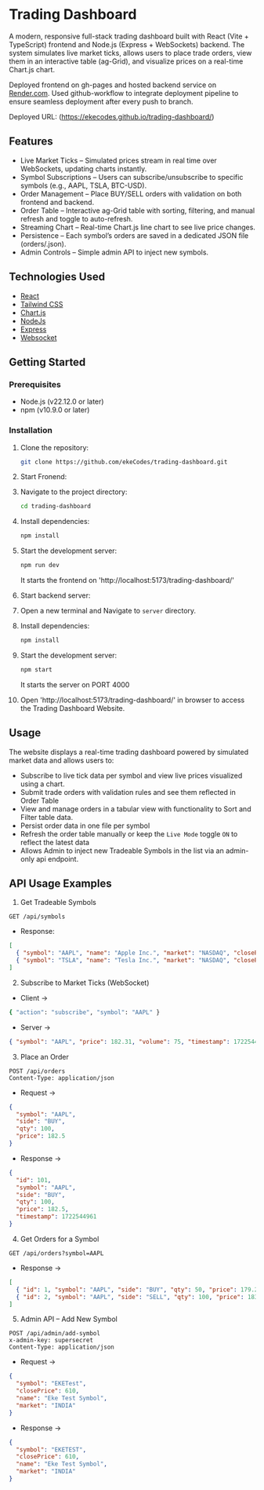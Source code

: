# Trading Dashboard

A modern, responsive full-stack trading dashboard built with React (Vite + TypeScript) frontend and Node.js (Express + WebSockets) backend.
The system simulates live market ticks, allows users to place trade orders, view them in an interactive table (ag-Grid), and visualize prices on a real-time Chart.js chart.

Deployed frontend on gh-pages and hosted backend service on [Render.com](https://render.com/). Used github-workflow to integrate deployment pipeline to ensure seamless deployment after every push to branch.

Deployed URL: (https://ekecodes.github.io/trading-dashboard/)

## Features

- Live Market Ticks – Simulated prices stream in real time over WebSockets, updating charts instantly.
- Symbol Subscriptions – Users can subscribe/unsubscribe to specific symbols (e.g., AAPL, TSLA, BTC-USD).
- Order Management – Place BUY/SELL orders with validation on both frontend and backend.
- Order Table – Interactive ag-Grid table with sorting, filtering, and manual refresh and toggle to auto-refresh.
- Streaming Chart – Real-time Chart.js line chart to see live price changes.
- Persistence – Each symbol’s orders are saved in a dedicated JSON file (orders/<symbol>.json).
- Admin Controls – Simple admin API to inject new symbols.

## Technologies Used

- [React](https://reactjs.org/)
- [Tailwind CSS](https://tailwindcss.com/)
- [Chart.js](https://www.chartjs.org/)
- [NodeJs](https://nodejs.org/en)
- [Express](https://expressjs.com/)
- [Websocket](https://developer.mozilla.org/en-US/docs/Web/API/WebSockets_API)

## Getting Started

### Prerequisites

- Node.js (v22.12.0 or later)
- npm (v10.9.0 or later)

### Installation

1. Clone the repository:

   ```sh
   git clone https://github.com/ekeCodes/trading-dashboard.git
   ```

2. Start Fronend:
3. Navigate to the project directory:

   ```sh
   cd trading-dashboard
   ```

4. Install dependencies:

   ```sh
   npm install
   ```

5. Start the development server:

   ```sh
   npm run dev
   ```

   It starts the frontend on 'http://localhost:5173/trading-dashboard/'

6. Start backend server:
7. Open a new terminal and Navigate to `server` directory.
8. Install dependencies:

   ```sh
   npm install
   ```

9. Start the development server:

   ```sh
   npm start
   ```

   It starts the server on PORT 4000

10. Open 'http://localhost:5173/trading-dashboard/' in browser to access the Trading Dashboard Website.

## Usage

The website displays a real-time trading dashboard powered by simulated market data and allows users to:

- Subscribe to live tick data per symbol and view live prices visualized using a chart.
- Submit trade orders with validation rules and see them reflected in Order Table
- View and manage orders in a tabular view with functionality to Sort and Filter table data.
- Persist order data in one file per symbol
- Refresh the order table manually or keep the `Live Mode` toggle `ON` to reflect the latest data
- Allows Admin to inject new Tradeable Symbols in the list via an admin-only api endpoint.

## API Usage Examples

1. Get Tradeable Symbols

```http
GET /api/symbols
```

- Response:

```json
[
  { "symbol": "AAPL", "name": "Apple Inc.", "market": "NASDAQ", "closePrice": 180.12 },
  { "symbol": "TSLA", "name": "Tesla Inc.", "market": "NASDAQ", "closePrice": 243.22 }
]
```

2. Subscribe to Market Ticks (WebSocket)

- Client ->

```sh
{ "action": "subscribe", "symbol": "AAPL" }
```

- Server ->

```json
{ "symbol": "AAPL", "price": 182.31, "volume": 75, "timestamp": 1722544852 }
```

3. Place an Order

```http
POST /api/orders
Content-Type: application/json
```

- Request ->

```json
{
  "symbol": "AAPL",
  "side": "BUY",
  "qty": 100,
  "price": 182.5
}
```

- Response ->

```json
{
  "id": 101,
  "symbol": "AAPL",
  "side": "BUY",
  "qty": 100,
  "price": 182.5,
  "timestamp": 1722544961
}
```

4. Get Orders for a Symbol

```http
GET /api/orders?symbol=AAPL
```

- Response ->

```json
[
  { "id": 1, "symbol": "AAPL", "side": "BUY", "qty": 50, "price": 179.25, "timestamp": 1722544901 },
  { "id": 2, "symbol": "AAPL", "side": "SELL", "qty": 100, "price": 183.1, "timestamp": 1722544912 }
]
```

5. Admin API – Add New Symbol

```http
POST /api/admin/add-symbol
x-admin-key: supersecret
Content-Type: application/json
```

- Request ->

```json
{
  "symbol": "EKETest",
  "closePrice": 610,
  "name": "Eke Test Symbol",
  "market": "INDIA"
}
```

- Response ->

```json
{
  "symbol": "EKETEST",
  "closePrice": 610,
  "name": "Eke Test Symbol",
  "market": "INDIA"
}
```
